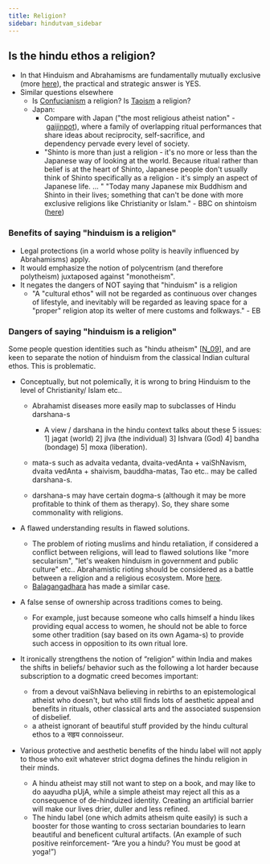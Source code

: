 ```yaml
---
title: Religion?
sidebar: hindutvam_sidebar
---
```


  

  

## Is the hindu ethos a religion?

- In that Hinduism and Abrahamisms are fundamentally mutually exclusive (more [here](https://sites.google.com/site/hinduvichaarah/vairinah/abrahamisms-generally)), the practical and strategic answer is YES.
- Similar questions elsewhere
    - Is [Confucianism](http://en.wikipedia.org/wiki/Confucianism) a religion? Is [Taoism](http://en.wikipedia.org/wiki/Taoism) a religion?
    - Japan:
        - Compare with Japan ("the most religious atheist nation" - [gaijinpot](http://blog.gaijinpot.com/japan-religious-atheist-country/)), where a family of overlapping ritual performances that share ideas about reciprocity, self-sacrifice, and dependency pervade every level of society.
        - "Shinto is more than just a religion - it's no more or less than the Japanese way of looking at the world. Because ritual rather than belief is at the heart of Shinto, Japanese people don't usually think of Shinto specifically as a religion - it's simply an aspect of Japanese life. ... " "Today many Japanese mix Buddhism and Shinto in their lives; something that can't be done with more exclusive religions like Christianity or Islam." - BBC on shintoism ([here](http://www.bbc.co.uk/religion/religions/shinto/beliefs/religion.shtml))

### Benefits of saying "hinduism is a religion"

- Legal protections (in a world whose polity is heavily influenced by Abrahamisms) apply.
- It would emphasize the notion of polycentrism (and therefore polytheism) juxtaposed against "monotheism".
- It negates the dangers of NOT saying that "hinduism" is a religion
    - "A "cultural ethos" will not be regarded as continuous over changes of lifestyle, and inevitably will be regarded as leaving space for a "proper" religion atop its welter of mere customs and folkways." - EB

### Dangers of saying "hinduism is a religion"

Some people question identities such as "hindu atheism" \[[N_09](http://nirmukta.com/2009/11/28/is-hindu-atheism-valid-a-rationalist-critique-of-the-hindu-identitys-usurpation-of-indian-culture)\], and are keen to separate the notion of hinduism from the classical Indian cultural ethos. This is problematic.

- Conceptually, but not polemically, it is wrong to bring Hinduism to the level of Christianity/ Islam etc..
    
    - Abrahamist diseases more easily map to subclasses of Hindu darshana-s
        - A view / darshana in the hindu context talks about these 5 issues: 1\] jagat (world) 2\] jIva (the individual) 3\] Ishvara (God)​ 4\] bandha (bondage) 5\] moxa (liberation).
    
    - mata-s such as advaita vedanta, dvaita-vedAnta + vaiShNavism, dvaita vedAnta + shaivism, bauddha-matas, Tao etc.. may be called darshana-s.
    - darshana-s may have certain dogma-s (although it may be more profitable to think of them as therapy). So, they share some commonality with religions.
    
- A flawed understanding results in flawed solutions.
    - The problem of rioting muslims and hindu retaliation, if considered a conflict between religions, will lead to flawed solutions like "more secularism", "let's weaken hinduism in government and public culture" etc.. Abrahamistic rioting should be considered as a battle between a religion and a religious ecosystem. More [here](https://sites.google.com/site/hinduvichaarah/vairinah/4-idiot-intellectualism/4-secularism).
    - [Balagangadhara](http://en.wikipedia.org/wiki/S._N._Balagangadhara) has made a similar case.
- A false sense of ownership across traditions comes to being.
    - For example, just because someone who calls himself a hindu likes providing equal access to women, he should not be able to force some other tradition (say based on its own Agama-s) to provide such access in opposition to its own ritual lore.
- It ironically strengthens the notion of “religion” within India and makes the shifts in beliefs/ behavior such as the following a lot harder because subscription to a dogmatic creed becomes important:
    - from a devout vaiShNava believing in rebirths to an epistemological atheist who doesn't, but who still finds lots of aesthetic appeal and benefits in rituals, other classical arts and the associated suspension of disbelief.
    - a atheist ignorant of beautiful stuff provided by the hindu cultural ethos to a सहृय connoisseur.
- Various protective and aesthetic benefits of the hindu label will not apply to those who exit whatever strict dogma defines the hindu religion in their minds.
    - A hindu atheist may still not want to step on a book, and may like to do aayudha pUjA, while a simple atheist may reject all this as a consequence of de-hinduized identity. Creating an artificial barrier will make our lives drier, duller and less refined.
    - The hindu label (one which admits atheism quite easily) is such a booster for those wanting to cross sectarian boundaries to learn beautiful and beneficent cultural artifacts. (An example of such positive reinforcement- “Are you a hindu? You must be good at yoga!”)